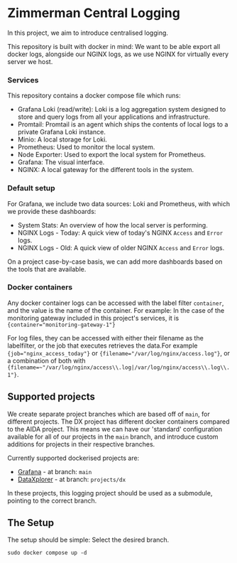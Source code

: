 # Zimmerman Central Logging
In this project, we aim to introduce centralised logging.

This repository is built with docker in mind: We want to be able export all docker logs,
alongside our NGINX logs, as we use NGINX for virtually every server we host.

### Services
This repository contains a docker compose file which runs:
 - Grafana Loki (read/write): Loki is a log aggregation system designed to store and query logs from all your applications and infrastructure.
 - Promtail: Promtail is an agent which ships the contents of local logs to a private Grafana Loki instance.
 - Minio: A local storage for Loki.
 - Prometheus: Used to monitor the local system.
 - Node Exporter: Used to export the local system for Prometheus.
 - Grafana: The visual interface.
 - NGINX: A local gateway for the different tools in the system.

### Default setup
For Grafana, we include two data sources: Loki and Prometheus, with which we provide these dashboards:
 - System Stats: An overview of how the local server is performing.
 - NGINX Logs - Today: A quick view of today's NGINX `Access` and `Error` logs.
 - NGINX Logs - Old: A quick view of older NGINX `Access` and `Error` logs.

On a project case-by-case basis, we can add more dashboards based on the tools that are available.

### Docker containers
Any docker container logs can be accessed with the label filter `container`, and the value is the name of the container. 
For example: In the case of the monitoring gateway included in this project's services, it is `{container="monitoring-gateway-1"}`

For log files, they can be accessed with either their filename as the labelfilter, or the job that executes retrieves the data.For example `{job="nginx_access_today"}` or `{filename="/var/log/nginx/access.log"}`, or a combination of both with `{filename=~"/var/log/nginx/access\\.log|/var/log/nginx/access\\.log\\.1"}`.

## Supported projects
We create separate project branches which are based off of `main`, for different projects. The DX project has different docker containers compared to the AIDA project. This means we can have our 'standard' configuration available for all of our projects in the `main` branch, and introduce custom additions for projects in their respective branches.

Currently supported dockerised projects are:
 - [Grafana](https://github.com/zimmerman-team/Central-Logging) - at branch: `main`
 - [DataXplorer](https://github.com/zimmerman-team/DX) - at branch: `projects/dx`

In these projects, this logging project should be used as a submodule, pointing to the correct branch.

## The Setup
The setup should be simple:
Select the desired branch.
```
sudo docker compose up -d
```

